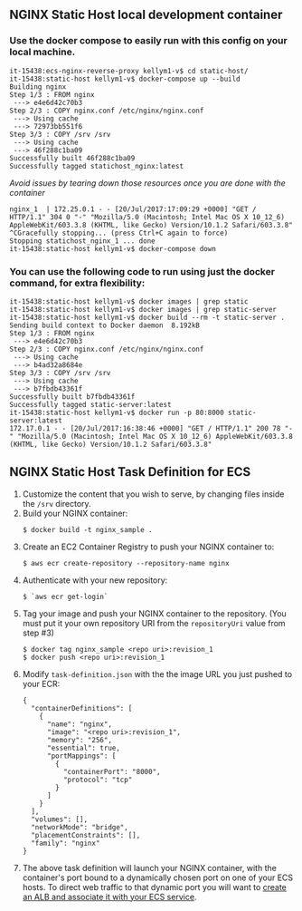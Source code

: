 ## NGINX Static Host local development container

### Use the docker compose to easily run with this config on your local machine.

```
it-15438:ecs-nginx-reverse-proxy kellym1-v$ cd static-host/
it-15438:static-host kellym1-v$ docker-compose up --build
Building nginx
Step 1/3 : FROM nginx
 ---> e4e6d42c70b3
Step 2/3 : COPY nginx.conf /etc/nginx/nginx.conf
 ---> Using cache
 ---> 72973bb551f6
Step 3/3 : COPY /srv /srv
 ---> Using cache
 ---> 46f288c1ba09
Successfully built 46f288c1ba09
Successfully tagged statichost_nginx:latest
```

*Avoid issues by tearing down those resources once you are done with the container*

```
nginx_1  | 172.25.0.1 - - [20/Jul/2017:17:09:29 +0000] "GET / HTTP/1.1" 304 0 "-" "Mozilla/5.0 (Macintosh; Intel Mac OS X 10_12_6) AppleWebKit/603.3.8 (KHTML, like Gecko) Version/10.1.2 Safari/603.3.8"
^CGracefully stopping... (press Ctrl+C again to force)
Stopping statichost_nginx_1 ... done
it-15438:static-host kellym1-v$ docker-compose down
```

### You can use the following code to run using just the docker command, for extra flexibility:

```
it-15438:static-host kellym1-v$ docker images | grep static
it-15438:static-host kellym1-v$ docker images | grep static-server
it-15438:static-host kellym1-v$ docker build --rm -t static-server .
Sending build context to Docker daemon  8.192kB
Step 1/3 : FROM nginx
 ---> e4e6d42c70b3
Step 2/3 : COPY nginx.conf /etc/nginx/nginx.conf
 ---> Using cache
 ---> b4ad32a8684e
Step 3/3 : COPY /srv /srv
 ---> Using cache
 ---> b7fbdb43361f
Successfully built b7fbdb43361f
Successfully tagged static-server:latest
it-15438:static-host kellym1-v$ docker run -p 80:8000 static-server:latest
172.17.0.1 - - [20/Jul/2017:16:38:46 +0000] "GET / HTTP/1.1" 200 78 "-" "Mozilla/5.0 (Macintosh; Intel Mac OS X 10_12_6) AppleWebKit/603.3.8 (KHTML, like Gecko) Version/10.1.2 Safari/603.3.8"
```

## NGINX Static Host Task Definition for ECS

1. Customize the content that you wish to serve, by changing files inside the `/srv` directory.
2. Build your NGINX container:
   ```
   $ docker build -t nginx_sample .
   ```
3. Create an EC2 Container Registry to push your NGINX container to:
   ```
   $ aws ecr create-repository --repository-name nginx
   ```
4. Authenticate with your new repository:
   ```
   $ `aws ecr get-login`
   ```
5. Tag your image and push your NGINX container to the repository. (You must put it your own repository URI from the `repositoryUri` value from step #3)
   ```
   $ docker tag nginx_sample <repo uri>:revision_1
   $ docker push <repo uri>:revision_1
   ```
6. Modify `task-definition.json` with the the image URL you just pushed to your ECR:
   ```
   {
     "containerDefinitions": [
       {
         "name": "nginx",
         "image": "<repo uri>:revision_1",
         "memory": "256",
         "essential": true,
         "portMappings": [
           {
             "containerPort": "8000",
             "protocol": "tcp"
           }
         ]
       }
     ],
     "volumes": [],
     "networkMode": "bridge",
     "placementConstraints": [],
     "family": "nginx"
   }
   ```
7. The above task definition will launch your NGINX container, with the container's port bound to a dynamically chosen port on one of your ECS hosts. To direct web traffic to that dynamic port you will want to [create an ALB and associate it with your ECS service](http://docs.aws.amazon.com/AmazonECS/latest/developerguide/create-application-load-balancer.html).

